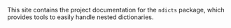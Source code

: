 This site contains the project documentation for the `ndicts` package,
which provides tools to easily handle nested dictionaries.
